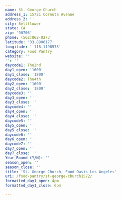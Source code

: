 ```yaml
---
name: St. George Church
address_1: 15721 Cornuta Avenue
address_2: ''
city: Bellflower
state: CA
zip: '90706'
phone: (562)862-0273
latitude: '33.8906177'
longitude: '-118.1198573'
category: Food Pantry
website: ''
'': ''
daycode1: Thu2nd
day1_open: '1600'
day1_close: '1800'
daycode2: Thu4th
day2_open: '1600'
day2_close: '1800'
daycode3: ''
day3_open: ''
day3_close: ''
daycode4: ''
day4_open: ''
day4_close: ''
daycode5: ''
day5_open: ''
day5_close: ''
daycode6: ''
day6_open: ''
daycode7: ''
day7_open: ''
day7_close: ''
Year_Round (Y/N): ''
season_open: ''
season_close: ''
title: 'St. George Church, Food Oasis Los Angeles'
uri: /food-pantry/st-george-church1572/
formatted_day1_open: 4pm
formatted_day1_close: 6pm

---
```

